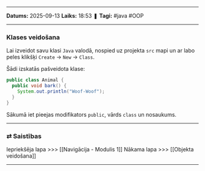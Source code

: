 ___

**Datums:** 2025-09-13
**Laiks:** 18:53
❚ **Tagi:** #java #OOP 

---
### Klases veidošana

Lai izveidot savu klasi `Java` valodā, nospied uz projekta `src` mapi  un ar labo peles klikšķi `Create` -> `New` -> `Class`.

Šādi izskatās pašveidota klase:

```java
public class Animal {
  public void bark() {
    System.out.println("Woof-Woof");
  }
}
```


Sākumā iet pieejas modifikators `public`, vārds `class` un nosaukums. 

---
### ⇄ Saistības

Iepriekšēja lapa >>> [[Navigācija - Modulis 1]]
Nākama lapa >>> [[Objekta veidošana]]

---